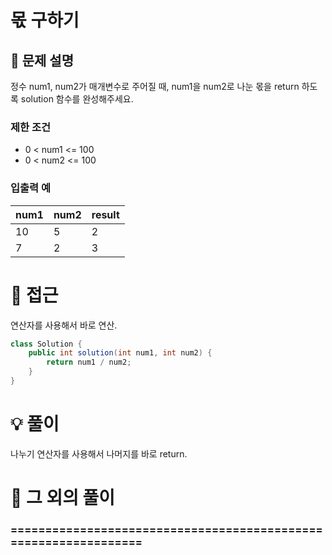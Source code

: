 # 몫 구하기

## 📌 문제 설명

정수 num1, num2가 매개변수로 주어질 때, num1을 num2로 나눈 몫을 return 하도록 solution 함수를 완성해주세요.

### 제한 조건

- 0 < num1 <= 100
- 0 < num2 <= 100

### 입출력 예

| num1 | num2 | result |
| ---- | ---- | ------ |
| 10   | 5    | 2      |
| 7    | 2    | 3      |

# 🧐 접근

연산자를 사용해서 바로 연산.

```java
class Solution {
    public int solution(int num1, int num2) {
        return num1 / num2;
    }
}
```

# 💡 풀이

나누기 연산자를 사용해서 나머지를 바로 return.

# 📘 그 외의 풀이

### ================================================================
